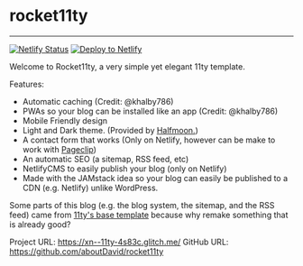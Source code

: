# rocket11ty
***
[![Netlify Status](https://api.netlify.com/api/v1/badges/c0521ca1-b532-44c0-b265-d4531b676f98/deploy-status)](https://app.netlify.com/sites/xn-11ty-4s83c/deploys)
[![Deploy to Netlify](https://www.netlify.com/img/deploy/button.svg)](https://app.netlify.com/start/deploy?repository=https://github.com/aboutDavid/rocket11ty)

Welcome to Rocket11ty, a very simple yet elegant 11ty template.

Features: 
- Automatic caching (Credit: @khalby786) 
- PWAs so your blog can be installed like an app (Credit: @khalby786) 
- Mobile Friendly design
- Light and Dark theme. (Provided by <a href="https://www.gethalfmoon.com/">Halfmoon.</a>)
- A contact form that works (Only on Netlify, however can be make to work with [Pageclip](https://pageclip.co/))
- An automatic SEO (a sitemap, RSS feed, etc)
- NetlifyCMS to easily publish your blog (only on Netlify)
- Made with the JAMstack idea so your blog can easily be published to a CDN (e.g. Netlify) unlike WordPress.

Some parts of this blog (e.g. the blog system, the sitemap, and the RSS feed) came from [11ty's base template](https://github.com/11ty/eleventy-base-blog) because why remake something that is already good?

Project URL: https://xn--11ty-4s83c.glitch.me/
GitHub URL: https://github.com/aboutDavid/rocket11ty

